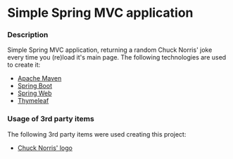 # Simple Spring MVC application

### Description
Simple Spring MVC application, returning a random Chuck Norris' joke every time you (re)load it's main page. 
The following technologies are used to create it:

* [Apache Maven](https://maven.apache.org/)
* [Spring Boot](https://docs.spring.io/spring-boot/docs/2.2.4.RELEASE/reference/htmlsingle/#boot-features-spring-application/)
* [Spring Web](https://docs.spring.io/spring-boot/docs/2.2.4.RELEASE/reference/htmlsingle/#boot-features-developing-web-applications)
* [Thymeleaf](https://docs.spring.io/spring-boot/docs/2.2.4.RELEASE/reference/htmlsingle/#boot-features-spring-mvc-template-engines)

### Usage of 3rd party items
The following 3rd party items were used creating this project:

* [Chuck Norris' logo](https://pngimg.com/download/31768/)

